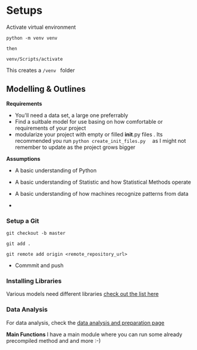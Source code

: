 
# Setups 
Activate virtual environment
```
python -m venv venv

then 
```
```
venv/Scripts/activate
```

This creates a `/venv ` folder 




## Modelling & Outlines

**Requirements**
- You'll need a data set, a large one preferrably
- Find a suitbale model for use basing on how comfortable or requirements of your project
 - modularize your project with empty or filled __init__.py files . Its recommended you  run   `python create_init_files.py  ` as I might not remember to update as the project grows bigger 



**Assumptions**

- A basic understanding of Python
- A basic understanding of Statistic and  how Statistical Methods operate
- A basic understanding of how machines recognize patterns from data 


-

### Setup a Git


` git checkout -b master `

`git add . `

`git remote add origin <remote_repository_url>`

- Commmit and push 



### Installing Libraries 

Various models need different libraries [check out the list here](official_docs/installations.md )

### Data Analysis 
For data analysis, check the [data analysis and preparation page](data_analysis_notes/full_data_analysis.md)

**Main Functions**
I have a main module where you can run some already precompiled method and and more :-)


